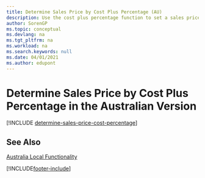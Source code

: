 ```yaml
---
title: Determine Sales Price by Cost Plus Percentage (AU)
description: Use the cost plus percentage function to set a sales price based on the cost of an item. The cost of the item can be calculated along with cost plus calculation. The discount will be based on this calculation.
author: SorenGP
ms.topic: conceptual
ms.devlang: na
ms.tgt_pltfrm: na
ms.workload: na
ms.search.keywords: null
ms.date: 04/01/2021
ms.author: edupont
---
```

# <a name="determine-sales-price-by-cost-plus-percentage-in-the-australian-version"></a><a name="determine-sales-price-by-cost-plus-percentage-in-the-australian-version"></a><a name="determine-sales-price-by-cost-plus-percentage-in-the-australian-version"></a>Determine Sales Price by Cost Plus Percentage in the Australian Version

[!INCLUDE [determine-sales-price-cost-percentage](../includes/AUNZ/determine-sales-price-cost-percentage.md)]

## <a name="see-also"></a><a name="see-also"></a><a name="see-also"></a>See Also

[Australia Local Functionality](australia-local-functionality.md)


[!INCLUDE[footer-include](../../includes/footer-banner.md)]
